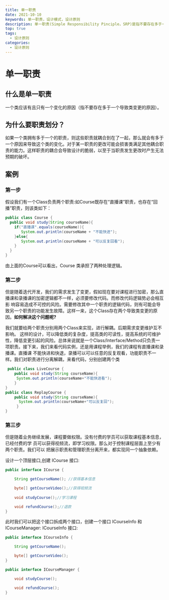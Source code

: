 ```yaml
---
title: 单一职责
date: 2021-10-10
keywords: 单一职责，设计模式，设计原则
description: 单一职责(Simple Responsibility Pinciple，SRP)是指不要存在多于一个导致类变更 的原因
top: true
tags:
  - 设计原则
categories:
  - 设计原则
---
```

# 单一职责

## 什么是单一职责

一个类应该有且只有一个变化的原因（指不要存在多于一个导致类变更的原因）。

## 为什么要职责划分？

如果一个类拥有多于一个的职责，则这些职责就耦合到在了一起，那么就会有多于一个原因来导致这个类的变化。对于某一职责的更改可能会损害类满足其他耦合职责的能力。这样职责的耦合会导致设计的脆弱，以至于当职责发生更改时产生无法预期的破坏。

## 案例

### 第一步
假设我们有一个Class负责两个职责:如Course既存在“直播课”职责，也存在“回播”职责，则该类如下：

```java
public class Course {
  public void study(String courseName){
    if("直播课".equals(courseName)){  
       System.out.println(courseName + "不能快进");
    }else{
       System.out.println(courseName + "可以反复回看");
    }
  }
}
```

由上面的Course可以看出，Course 类承担了两种处理逻辑。

### 第二步

但是随着迭代开发，我们的需求发生了变更，假如现在要对课程进行加密，那么直播课和录播课的加密逻辑都不一样，必须要修改代码。而修改代码逻辑势必会相互影 响容易造成不可控的风险。需要修改其中一个职责的逻辑代码，则有可能会导致另一个职责的功能发生故障。这样一来，这个Class存在两个导致类变更的原因。**如何解决这个问题呢?**

我们就要给两个职责分别用两个Class来实现，进行解耦。后期需求变更维护互不影响。
这样的设计，可以降低类的复杂度，提高类的可读性，提高系统的可维护性，降低变更引起的风险。总体来说就是一个Class/Interface/Method只负责一项职责。接下来，我们来看代码实例，还是用课程举例，我们的课程有直播课和录播课。直播课 不能快进和快退，录播可以可以任意的反复观看，功能职责不一样。我们对职责进行分离解耦，来看代码，分别创建两个类

```java
 public class LiveCourse {
    public void study(String courseName){
     System.out.println(courseName+"不能快进看"); 
    }
}   
public class ReplayCourse {
    public void study(String courseName){
      System.out.println(courseName+"可以反复回");
     }
}
```

### 第三步

但是随着业务继续发展，课程要做权限。没有付费的学员可以获取课程基本信息，已经付费的学 员可以获得视频流，即学习权限。那么对于控制课程层面上至少有两个职责。我们可以 把展示职责和管理职责分离开来，都实现同一个抽象依赖。

设计一个顶层接口,创建 ICourse 接口:

```java
public interface ICourse { 

    String getCourseName(); //获得基本信息

    byte[] getCourseVideo();//获得视频流
    
    void studyCourse();//学习课程 

    void refundCourse();//退款
}
```
此时我们可以把这个接口拆成两个接口，创建一个接口 ICourseInfo 和 ICourseManager: ICourseInfo 接口:

```java
public interface ICourseInfo {

    String getCourseName(); 

    byte[] getCourseVideo();
}

public interface ICourseManager { 

    void studyCourse();

    void refundCourse();
}

```


